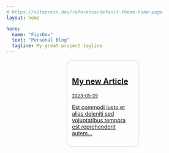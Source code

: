 ```yaml
---
# https://vitepress.dev/reference/default-theme-home-page
layout: home

hero:
  name: "FipsDev"
  text: "Personal Blog"
  tagline: My great project tagline
---
```


<a href="/css/grid" style="display: block; width:32%; margin: auto; padding: .75rem; border: 2px #e5e7eb solid; border-radius: 1rem;">
    <h2 style="font-size: 1.25rem; line-height: 1.75rem; font-weight: 700;">My new Article</h2>
    <small>2023-05-29</small>
    <p>Est commodi iusto et alias deleniti sed voluptatibus tempora est reprehenderit autem...</p>
</a>
